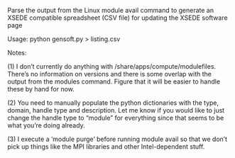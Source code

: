 Parse the output from the Linux module avail command to generate an XSEDE compatible spreadsheet (CSV file) for updating the XSEDE software page

Usage: python gensoft.py > listing.csv

Notes:

(1) I don’t currently do anything with /share/apps/compute/modulefiles. There’s no information on versions and there is some overlap with the output from the modules command. Figure that it will be easier to handle these by hand for now.

(2) You need to manually populate the python dictionaries with the type, domain, handle type and description. Let me know if you would like to just change the handle type to “module” for everything since that seems to be what you’re doing already.

(3) I execute a ‘module purge’ before running module avail so that we don’t pick up things like the MPI libraries and other Intel-dependent stuff.
